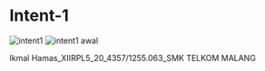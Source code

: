 # Intent-1

![intent1](https://cloud.githubusercontent.com/assets/15698979/20030082/1f4cdc6e-a390-11e6-8973-0b234ef8790c.jpg)
![intent1 awal](https://cloud.githubusercontent.com/assets/15698979/20030083/1f510bf4-a390-11e6-9103-6d3c2aabfc64.jpg)


Ikmal Hamas_XIIRPL5_20_4357/1255.063_SMK TELKOM MALANG
